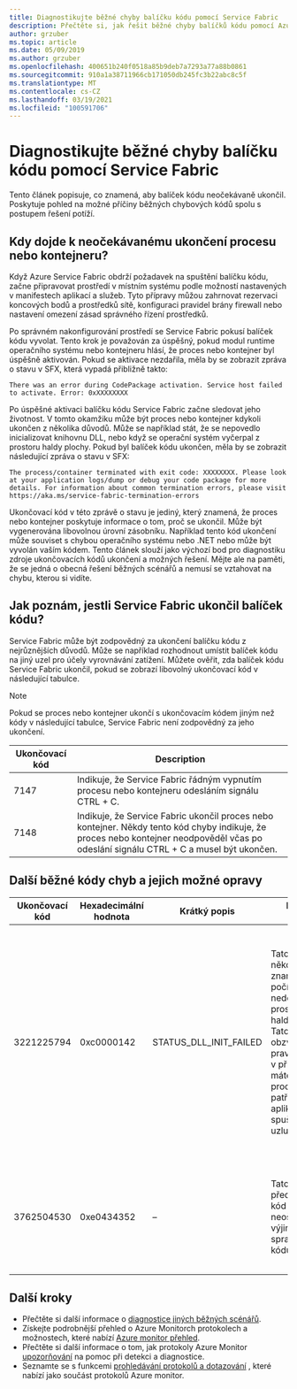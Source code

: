 ```yaml
---
title: Diagnostikujte běžné chyby balíčku kódu pomocí Service Fabric
description: Přečtěte si, jak řešit běžné chyby balíčků kódu pomocí Azure Service Fabric
author: grzuber
ms.topic: article
ms.date: 05/09/2019
ms.author: grzuber
ms.openlocfilehash: 400651b240f0518a85b9deb7a7293a77a88b0861
ms.sourcegitcommit: 910a1a38711966cb171050db245fc3b22abc8c5f
ms.translationtype: MT
ms.contentlocale: cs-CZ
ms.lasthandoff: 03/19/2021
ms.locfileid: "100591706"
---
```

# <a name="diagnose-common-code-package-errors-by-using-service-fabric"></a>Diagnostikujte běžné chyby balíčku kódu pomocí Service Fabric

Tento článek popisuje, co znamená, aby balíček kódu neočekávaně ukončil. Poskytuje pohled na možné příčiny běžných chybových kódů spolu s postupem řešení potíží.

## <a name="when-does-a-process-or-container-terminate-unexpectedly"></a>Kdy dojde k neočekávanému ukončení procesu nebo kontejneru?

Když Azure Service Fabric obdrží požadavek na spuštění balíčku kódu, začne připravovat prostředí v místním systému podle možností nastavených v manifestech aplikací a služeb. Tyto přípravy můžou zahrnovat rezervaci koncových bodů a prostředků sítě, konfiguraci pravidel brány firewall nebo nastavení omezení zásad správného řízení prostředků. 

Po správném nakonfigurování prostředí se Service Fabric pokusí balíček kódu vyvolat. Tento krok je považován za úspěšný, pokud modul runtime operačního systému nebo kontejneru hlásí, že proces nebo kontejner byl úspěšně aktivován. Pokud se aktivace nezdařila, měla by se zobrazit zpráva o stavu v SFX, která vypadá přibližně takto:

```
There was an error during CodePackage activation. Service host failed to activate. Error: 0xXXXXXXXX
```

Po úspěšné aktivaci balíčku kódu Service Fabric začne sledovat jeho životnost. V tomto okamžiku může být proces nebo kontejner kdykoli ukončen z několika důvodů. Může se například stát, že se nepovedlo inicializovat knihovnu DLL, nebo když se operační systém vyčerpal z prostoru haldy plochy. Pokud byl balíček kódu ukončen, měla by se zobrazit následující zpráva o stavu v SFX:

```
The process/container terminated with exit code: XXXXXXXX. Please look at your application logs/dump or debug your code package for more details. For information about common termination errors, please visit https://aka.ms/service-fabric-termination-errors
```

Ukončovací kód v této zprávě o stavu je jediný, který znamená, že proces nebo kontejner poskytuje informace o tom, proč se ukončil. Může být vygenerována libovolnou úrovní zásobníku. Například tento kód ukončení může souviset s chybou operačního systému nebo .NET nebo může být vyvolán vaším kódem. Tento článek slouží jako výchozí bod pro diagnostiku zdroje ukončovacích kódů ukončení a možných řešení. Mějte ale na paměti, že se jedná o obecná řešení běžných scénářů a nemusí se vztahovat na chybu, kterou si vidíte.

## <a name="how-can-i-tell-if-service-fabric-terminated-my-code-package"></a>Jak poznám, jestli Service Fabric ukončil balíček kódu?

Service Fabric může být zodpovědný za ukončení balíčku kódu z nejrůznějších důvodů. Může se například rozhodnout umístit balíček kódu na jiný uzel pro účely vyrovnávání zatížení. Můžete ověřit, zda balíček kódu Service Fabric ukončil, pokud se zobrazí libovolný ukončovací kód v následující tabulce.

>[!NOTE]
> Pokud se proces nebo kontejner ukončí s ukončovacím kódem jiným než kódy v následující tabulce, Service Fabric není zodpovědný za jeho ukončení.

Ukončovací kód | Description
--------- | -----------
7147 | Indikuje, že Service Fabric řádným vypnutím procesu nebo kontejneru odesláním signálu CTRL + C.
7148 | Indikuje, že Service Fabric ukončil proces nebo kontejner. Někdy tento kód chyby indikuje, že proces nebo kontejner neodpověděl včas po odeslání signálu CTRL + C a musel být ukončen.


## <a name="other-common-error-codes-and-their-potential-fixes"></a>Další běžné kódy chyb a jejich možné opravy

Ukončovací kód | Hexadecimální hodnota | Krátký popis | Původní příčina | Potenciální Oprava
--------- | --------- | ----------------- | ---------- | -------------
3221225794 | 0xc0000142 | STATUS_DLL_INIT_FAILED | Tato chyba někdy znamená, že počítač má nedostatek prostoru v haldě plochy. Tato příčina je obzvláště pravděpodobná v případě, že máte mnoho procesů, které patří do vaší aplikace spuštěné na uzlu. | Pokud váš program není sestavený tak, aby reagoval na signály CTRL + C, můžete povolit nastavení **EnableActivateNoWindow** v manifestu clusteru. Povolení tohoto nastavení znamená, že se balíček kódu spustí bez okna grafického uživatelského rozhraní a neobdrží signály CTRL + C. Tato akce také snižuje množství prostoru haldy plochy, který každý proces spotřebovává. Pokud váš balíček kódu potřebuje přijmout signály CTRL + C, můžete zvětšit velikost haldy plochy uzlu.
3762504530 | 0xe0434352 | – | Tato hodnota představuje kód chyby pro neošetřenou výjimku ze spravovaného kódu (tj. .NET). | Tento ukončovací kód označuje, že vaše aplikace vyvolala výjimku, která zůstává neošetřená a která ukončila proces. Jako první krok při určení toho, co aktivoval tuto chybu, proveďte ladění protokolů aplikace a souborů výpisu paměti.

## <a name="next-steps"></a>Další kroky

* Přečtěte si další informace o [diagnostice jiných běžných scénářů](service-fabric-diagnostics-common-scenarios.md).
* Získejte podrobnější přehled o Azure Monitorch protokolech a možnostech, které nabízí [Azure monitor přehled](../azure-monitor/overview.md).
* Přečtěte si další informace o tom, jak protokoly Azure Monitor [upozorňování](../azure-monitor/alerts/alerts-overview.md) na pomoc při detekci a diagnostice.
* Seznamte se s funkcemi [prohledávání protokolů a dotazování](../azure-monitor/logs/log-query-overview.md) , které nabízí jako součást protokolů Azure monitor.
